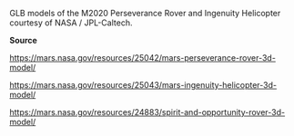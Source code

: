 GLB models of the M2020 Perseverance Rover and Ingenuity Helicopter courtesy of NASA / JPL-Caltech.

**Source**

https://mars.nasa.gov/resources/25042/mars-perseverance-rover-3d-model/

https://mars.nasa.gov/resources/25043/mars-ingenuity-helicopter-3d-model/

https://mars.nasa.gov/resources/24883/spirit-and-opportunity-rover-3d-model/
